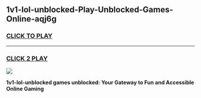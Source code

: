 
## 1v1-lol-unblocked-Play-Unblocked-Games-Online-aqj6g
<h3>
<a href="https://premium76.site?title=1v1-lol-unblocked&ref=25A">CLICK TO PLAY</a></h3>
<hr>

<h3>
<a href="https://premium76.site?title=1v1-lol-unblocked&ref=25A">CLICK 2 PLAY</a>
  
</h3>

<a href="https://premium76.site?title=1v1-lol-unblocked&ref=25A"><img src="https://clearcache.store/games.png"></a>


**1v1-lol-unblocked games unblocked: Your Gateway to Fun and Accessible Online Gaming**

